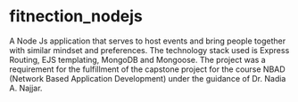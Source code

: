 # fitnection_nodejs
A Node Js application that serves to host events and bring people together with similar mindset and preferences. 
The technology stack used is Express Routing, EJS templating, MongoDB and Mongoose. The project was a requirement for the fulfillment of the capstone project for the course NBAD (Network Based Application Development) under the guidance of Dr. Nadia A. Najjar.
